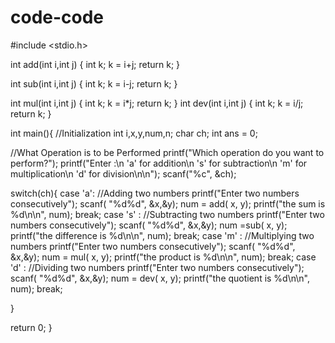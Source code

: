 code-code
=========

#include <stdio.h>


int add(int i,int j)
{
int k;
k = i+j;
return k;
}

int sub(int i,int j)
{
int k;
k = i-j;
return k;
}

int mul(int i,int j)
{
int k;
k = i*j;
return k;
}
int dev(int i,int j)
{
int k;
k = i/j;
return k;
}

int main(){
//Initialization
int i,x,y,num,n;
char ch;
int ans = 0;

//What Operation is to be Performed
printf("Which operation do you want to perform?");
printf("Enter :\n		'a' for addition\n	's' for subtraction\n	'm' for multiplication\n	'd' for division\n\n");
scanf("%c", &ch);

switch(ch){
	case 'a':
        //Adding two numbers
		printf("Enter two numbers consecutively");
		scanf( "%d%d", &x,&y);
		num = add( x, y);
		printf("the sum is %d\n\n", num);
        break;
    case 's' :
        //Subtracting two numbers
		printf("Enter two numbers consecutively");
		scanf( "%d%d", &x,&y);
		num =sub( x, y);
		printf("the difference is %d\n\n", num);
        break;
    case 'm' :
        //Multiplying two numbers
		printf("Enter two numbers consecutively");
		scanf( "%d%d", &x,&y);
		num = mul( x, y);
		printf("the product is %d\n\n", num);
        break;
    case 'd' :
        //Dividing two numbers
		printf("Enter two numbers consecutively");
		scanf( "%d%d", &x,&y);
		num = dev( x, y);
		printf("the quotient is %d\n\n", num);
        break;
        
}

return 0;
}

